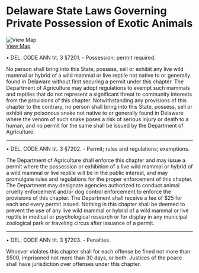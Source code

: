 # Delaware State Laws Governing Private Possession of Exotic Animals

![View Map](../../images/us-map-icon.gif)  
[View Map](b4a2_exotic_animals.php)

• DEL. CODE ANN tit. 3 §7201. - Possession; permit required.

No person shall bring into this State, possess, sell or exhibit any live wild
mammal or hybrid of a wild mammal or live reptile not native to or generally
found in Delaware without first securing a permit under this chapter. The
Department of Agriculture may adopt regulations to exempt such mammals and
reptiles that do not represent a significant threat to community interests
from the provisions of this chapter. Notwithstanding any provisions of this
chapter to the contrary, no person shall bring into this State, possess, sell
or exhibit any poisonous snake not native to or generally found in Delaware
where the venom of such snake poses a risk of serious injury or death to a
human, and no permit for the same shall be issued by the Department of
Agriculture.

* * *

• DEL. CODE ANN tit. 3 §7202. - Permit; rules and regulations; exemptions.

The Department of Agriculture shall enforce this chapter and may issue a
permit where the possession or exhibition of a live wild mammal or hybrid of a
wild mammal or live reptile will be in the public interest, and may promulgate
rules and regulations for the proper enforcement of this chapter. The
Department may designate agencies authorized to conduct animal cruelty
enforcement and/or dog control enforcement to enforce the provisions of this
chapter. The Department shall receive a fee of $25 for each and every permit
issued. Nothing in this chapter shall be deemed to prevent the use of any live
wild mammal or hybrid of a wild mammal or live reptile in medical or
psychological research or for display in any municipal zoological park or
traveling circus after issuance of a permit.

* * *

• DEL. CODE ANN tit. 3 §7203. - Penalties.

Whoever violates this chapter shall for each offense be fined not more than
$500, imprisoned not more than 30 days, or both. Justices of the peace shall
have jurisdiction over offenses under this chapter.